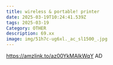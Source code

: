 ```yaml
---
title: wireless & portable! printer
date: 2025-03-19T10:24:41.539Z
tags: 2025-03-19
Category: OTHER
description: 69.xx
image: img/51h7c-ug6xl._ac_sl1500_.jpg
---
```

https://amzlink.to/az00YkMAIkWqY
AD